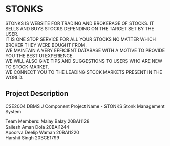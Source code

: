 # STONKS
STONKS IS WEBSITE FOR TRADING AND BROKERAGE OF STOCKS. IT SELLS AND BUYS STOCKS DEPENDING ON THE TARGET SET BY THE USER.<br>
IT IS ONE STOP SERVICE FOR ALL YOUR STOCKS NO MATTER WHICH BROKER THEY WERE BOUGHT FROM.<br>
WE MAINTAIN A VERY EFFICIENT DATABASE WITH A MOTIVE TO PROVIDE YOU THE BEST UI EXPERIENCE.<br> 
WE WILL ALSO GIVE TIPS AND SUGGESTIONS TO USERS WHO ARE NEW TO STOCK MARKET.<br>
WE CONNECT YOU TO THE LEADING STOCK MARKETS PRESENT IN THE WORLD.

## Project Description
CSE2004 DBMS J Component Project Name - STONKS Stonk Management System

Team Members:
Malay Balay             20BAI1128<br>
Sailesh Aman Dola       20BAI1244<br> 
Apoorva Deelip Waman    20BAI1220<br> 
Harshit Singh           20BCE1799<br>
